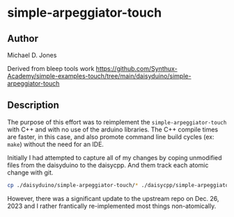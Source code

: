 # simple-arpeggiator-touch

## Author

Michael D. Jones

Derived from bleep tools work <https://github.com/Synthux-Academy/simple-examples-touch/tree/main/daisyduino/simple-arpeggiator-touch>

## Description

The purpose of this effort was to reimplement the `simple-arpeggiator-touch`
with C++ and with no use of the arduino libraries. The C++ compile times are 
faster, in this case, and also promote command line build cycles (ex: `make`)
without the need for an IDE.

Initially I had attempted to capture all of my changes by coping unmodified
files from the daisyduino to the daisycpp. And them track each atomic change
with git.

```bash
cp ./daisyduino/simple-arpeggiator-touch/* ./daisycpp/simple-arpeggiator-touch/
```

However, there was a significant update to the upstream repo on Dec. 26, 2023
and I rather frantically re-implemented most things non-atomically.


